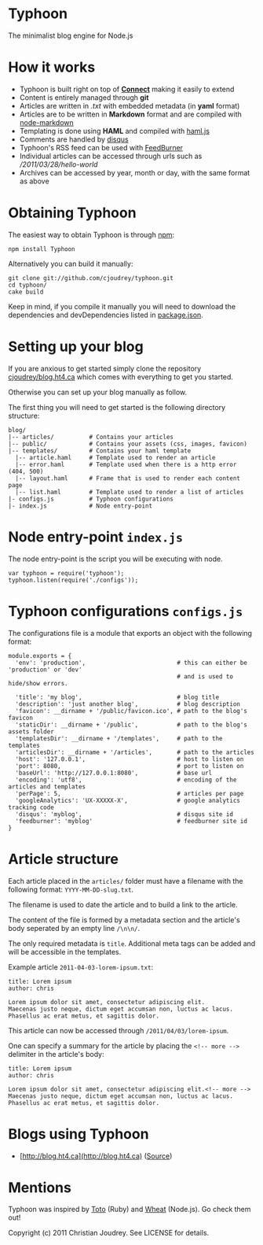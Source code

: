 # Typhoon

The minimalist blog engine for Node.js

# How it works

- Typhoon is built right on top of **[Connect](//github.com/senchalabs/connect)** making it easily to extend
- Content is entirely managed through **git**
- Articles are written in _.txt_ with embedded metadata (in **yaml** format)
- Articles are to be written in **Markdown** format and are compiled with  [node-markdown](//github.com/andris9/node-markdown)
- Templating is done using **HAML** and compiled with [haml.js](//github.com/visionmedia/haml.js)
- Comments are handled by [disqus](http://disqus.com/)
- Typhoon's RSS feed can be used with [FeedBurner](http://feedburner.com/)
- Individual articles can be accessed through urls such as _/2011/03/28/hello-world_
- Archives can be accessed by year, month or day, with the same format as above

# Obtaining Typhoon

The easiest way to obtain Typhoon is through [npm](http://npmjs.org/):

    npm install Typhoon

Alternatively you can build it manually:

    git clone git://github.com/cjoudrey/typhoon.git
    cd typhoon/
    cake build

Keep in mind, if you compile it manually you will need to download the dependencies and devDependencies listed in [package.json](https://github.com/cjoudrey/typhoon/blob/master/package.json).

# Setting up your blog

If you are anxious to get started simply clone the repository [cjoudrey/blog.ht4.ca](https://github.com/cjoudrey/blog.ht4.ca) which comes with everything to get you started.

Otherwise you can set up your blog manually as follow.

The first thing you will need to get started is the following directory structure:

    blog/
    |-- articles/          # Contains your articles
    |-- public/            # Contains your assets (css, images, favicon)
    |-- templates/         # Contains your haml template
      |-- article.haml     # Template used to render an article
      |-- error.haml       # Template used when there is a http error (404, 500)
      |-- layout.haml      # Frame that is used to render each content page
      |-- list.haml        # Template used to render a list of articles
    |- configs.js          # Typhoon configurations
    |- index.js            # Node entry-point

# Node entry-point `index.js`

The node entry-point is the script you will be executing with node.

    var typhoon = require('typhoon');
    typhoon.listen(require('./configs'));

# Typhoon configurations `configs.js`

The configurations file is a module that exports an object with the following format:

    module.exports = {
      'env': 'production',                          # this can either be 'production' or 'dev'
                                                    # and is used to hide/show errors.

      'title': 'my blog',                           # blog title
      'description': 'just another blog',           # blog description
      'favicon': __dirname + '/public/favicon.ico', # path to the blog's favicon
      'staticDir': __dirname + '/public',           # path to the blog's assets folder
      'templatesDir': __dirname + '/templates',     # path to the templates
      'articlesDir': __dirname + '/articles',       # path to the articles
      'host': '127.0.0.1',                          # host to listen on
      'port': 8080,                                 # port to listen on
      'baseUrl': 'http://127.0.0.1:8080',           # base url
      'encoding': 'utf8',                           # encoding of the articles and templates
      'perPage': 5,                                 # articles per page
      'googleAnalytics': 'UX-XXXXX-X',              # google analytics tracking code
      'disqus': 'myblog',                           # disqus site id
      'feedburner': 'myblog'                        # feedburner site id
    }

# Article structure

Each article placed in the `articles/` folder must have a filename with the following format: `YYYY-MM-DD-slug.txt`.

The filename is used to date the article and to build a link to the article.

The content of the file is formed by a metadata section and the article's body seperated by an empty line `/\n\n/`.

The only required metadata is `title`. Additional meta tags can be added and will be accessible in the templates.

Example article `2011-04-03-lorem-ipsum.txt`:

    title: Lorem ipsum
    author: chris

    Lorem ipsum dolor sit amet, consectetur adipiscing elit.
    Maecenas justo neque, dictum eget accumsan non, luctus ac lacus.
    Phasellus ac erat metus, et sagittis dolor.

This article can now be accessed through `/2011/04/03/lorem-ipsum`.

One can specify a summary for the article by placing the `<!-- more -->` delimiter in the article's body:

    title: Lorem ipsum
    author: chris

    Lorem ipsum dolor sit amet, consectetur adipiscing elit.<!-- more -->
    Maecenas justo neque, dictum eget accumsan non, luctus ac lacus.
    Phasellus ac erat metus, et sagittis dolor.

# Blogs using Typhoon

- [http://blog.ht4.ca](http://blog.ht4.ca) ([Source](//github.com/cjoudrey/blog.ht4.ca))

# Mentions

Typhoon was inspired by [Toto](//github.com/cloudhead/toto) (Ruby) and [Wheat](//github.com/creationix/wheat) (Node.js). Go check them out!

Copyright (c) 2011 Christian Joudrey. See LICENSE for details.
